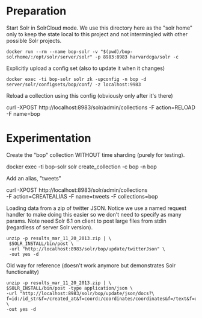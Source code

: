 # Preparation

Start Solr in SolrCloud mode.
We use this directory here as the "solr home" only to keep the state local
to this project and not intermingled with other possible Solr projects.
  
    docker run --rm --name bop-solr -v "$(pwd)/bop-solrhome/:/opt/solr/server/solr" -p 8983:8983 harvardcga/solr -c

Explicitly upload a config set (also to update it when it changes)

    docker exec -ti bop-solr solr zk -upconfig -n bop -d server/solr/configsets/bop/conf/ -z localhost:9983
  
Reload a collection using this config (obviously only after it's there)

  curl -XPOST http://localhost:8983/solr/admin/collections -F action=RELOAD -F name=bop

# Experimentation

Create the "bop" collection WITHOUT time sharding (purely for testing).

  docker exec -ti bop-solr solr create_collection -c bop -n bop
  
Add an alias, "tweets"

  curl -XPOST http://localhost:8983/solr/admin/collections \
  -F action=CREATEALIAS -F name=tweets -F collections=bop

Loading data from a zip of twitter JSON.  Notice we use a named request
handler to make doing this easier so we don't need to specify as many
params.  Note need Solr 6.1 on client to post large files from stdin
(regardless of server Solr version).

```
unzip -p results_mar_11_20_2013.zip | \
 $SOLR_INSTALL/bin/post \
 -url "http://localhost:8983/solr/bop/update/twitterJson" \
 -out yes -d
```

Old way for reference (doesn't work anymore but demonstrates Solr functionality)

```
unzip -p results_mar_11_20_2013.zip | \
$SOLR_INSTALL/bin/post -type application/json \
-url "http://localhost:8983/solr/bop/update/json/docs?\
f=id:/id_str&f=/created_at&f=coord:/coordinates/coordinates&f=/text&f=user_name:/user/name" \
-out yes -d
```